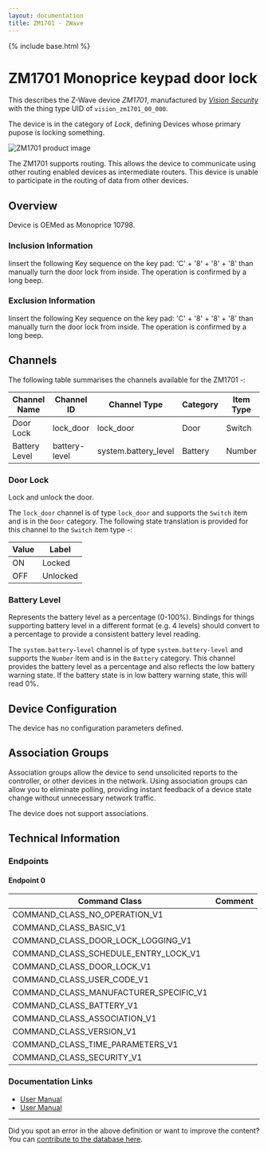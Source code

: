 ```yaml
---
layout: documentation
title: ZM1701 - ZWave
---
```


{% include base.html %}

# ZM1701 Monoprice keypad door lock
This describes the Z-Wave device *ZM1701*, manufactured by *[Vision Security](http://www.visionsecurity.com.tw/)* with the thing type UID of ```vision_zm1701_00_000```.

The device is in the category of *Lock*, defining Devices whose primary pupose is locking something.

![ZM1701 product image](https://opensmarthouse.org/zwavedatabase/301/image/)


The ZM1701 supports routing. This allows the device to communicate using other routing enabled devices as intermediate routers.  This device is unable to participate in the routing of data from other devices.

## Overview

Device is OEMed as Monoprice 10798.

### Inclusion Information

Iinsert the following Key sequence on the key pad: 'C' + '8' + '8' + '8' than manually turn the door lock from inside. The operation is confirmed by a long beep.

### Exclusion Information

Iinsert the following Key sequence on the key pad: 'C' + '8' + '8' + '8' than manually turn the door lock from inside. The operation is confirmed by a long beep.

## Channels

The following table summarises the channels available for the ZM1701 -:

| Channel Name | Channel ID | Channel Type | Category | Item Type |
|--------------|------------|--------------|----------|-----------|
| Door Lock | lock_door | lock_door | Door | Switch | 
| Battery Level | battery-level | system.battery_level | Battery | Number |

### Door Lock
Lock and unlock the door.

The ```lock_door``` channel is of type ```lock_door``` and supports the ```Switch``` item and is in the ```Door``` category.
The following state translation is provided for this channel to the ```Switch``` item type -:

| Value | Label     |
|-------|-----------|
| ON | Locked |
| OFF | Unlocked |

### Battery Level
Represents the battery level as a percentage (0-100%). Bindings for things supporting battery level in a different format (e.g. 4 levels) should convert to a percentage to provide a consistent battery level reading.

The ```system.battery-level``` channel is of type ```system.battery-level``` and supports the ```Number``` item and is in the ```Battery``` category.
This channel provides the battery level as a percentage and also reflects the low battery warning state. If the battery state is in low battery warning state, this will read 0%.


## Device Configuration

The device has no configuration parameters defined.

## Association Groups

Association groups allow the device to send unsolicited reports to the controller, or other devices in the network. Using association groups can allow you to eliminate polling, providing instant feedback of a device state change without unnecessary network traffic.

The device does not support associations.
## Technical Information

### Endpoints

#### Endpoint 0

| Command Class | Comment |
|---------------|---------|
| COMMAND_CLASS_NO_OPERATION_V1| |
| COMMAND_CLASS_BASIC_V1| |
| COMMAND_CLASS_DOOR_LOCK_LOGGING_V1| |
| COMMAND_CLASS_SCHEDULE_ENTRY_LOCK_V1| |
| COMMAND_CLASS_DOOR_LOCK_V1| |
| COMMAND_CLASS_USER_CODE_V1| |
| COMMAND_CLASS_MANUFACTURER_SPECIFIC_V1| |
| COMMAND_CLASS_BATTERY_V1| |
| COMMAND_CLASS_ASSOCIATION_V1| |
| COMMAND_CLASS_VERSION_V1| |
| COMMAND_CLASS_TIME_PARAMETERS_V1| |
| COMMAND_CLASS_SECURITY_V1| |

### Documentation Links

* [User Manual](https://opensmarthouse.org/zwavedatabase/301/monoprice-door-lock-10798-Manual-131204.pdf)
* [User Manual](https://opensmarthouse.org/zwavedatabase/301/VIS-ZM1701.pdf)

---

Did you spot an error in the above definition or want to improve the content?
You can [contribute to the database here](https://opensmarthouse.org/zwavedatabase/301).
